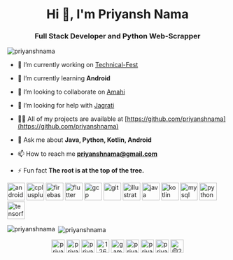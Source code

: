 <h1 align="center">Hi 👋, I'm Priyansh Nama</h1>
<h3 align="center">Full Stack Developer and Python Web-Scrapper</h3>

<p align="left"> <img src="https://komarev.com/ghpvc/?username=priyanshnama" alt="priyanshnama" /> </p>

- 🔭 I’m currently working on [Technical-Fest](https://github.com/IIITDMJ-OPEN-SOURCE/Technical-Fest)

- 🌱 I’m currently learning **Android**

- 👯 I’m looking to collaborate on [Amahi](https://github.com/amahi/android)

- 🤝 I’m looking for help with [Jagrati](https://github.com/IIITDMJ-OPEN-SOURCE/Jagrati)

- 👨‍💻 All of my projects are available at [https://github.com/priyanshnama](https://github.com/priyanshnama)

- 💬 Ask me about **Java, Python, Kotlin, Android**

- 📫 How to reach me **priyanshnama@gmail.com**

- ⚡ Fun fact **The root is at the top of the tree.**

<p align="left"><img src="https://devicons.github.io/devicon/devicon.git/icons/android/android-original-wordmark.svg" alt="android" width="40" height="40"/> <img src="https://devicons.github.io/devicon/devicon.git/icons/cplusplus/cplusplus-original.svg" alt="cplusplus" width="40" height="40"/> <img src="https://www.vectorlogo.zone/logos/firebase/firebase-icon.svg" alt="firebase" width="40" height="40"/> <img src="https://www.vectorlogo.zone/logos/flutterio/flutterio-icon.svg" alt="flutter" width="40" height="40"/> <img src="https://www.vectorlogo.zone/logos/google_cloud/google_cloud-icon.svg" alt="gcp" width="40" height="40"/> <img src="https://www.vectorlogo.zone/logos/git-scm/git-scm-icon.svg" alt="git" width="40" height="40"/> <img src="https://www.vectorlogo.zone/logos/adobe_illustrator/adobe_illustrator-icon.svg" alt="illustrator" width="40" height="40"/> <img src="https://devicons.github.io/devicon/devicon.git/icons/java/java-original-wordmark.svg" alt="java" width="40" height="40"/> <img src="https://www.vectorlogo.zone/logos/kotlinlang/kotlinlang-icon.svg" alt="kotlin" width="40" height="40"/> <img src="https://devicons.github.io/devicon/devicon.git/icons/mysql/mysql-original-wordmark.svg" alt="mysql" width="40" height="40"/> <img src="https://devicons.github.io/devicon/devicon.git/icons/python/python-original.svg" alt="python" width="40" height="40"/> <img src="https://www.vectorlogo.zone/logos/tensorflow/tensorflow-icon.svg" alt="tensorflow" width="40" height="40"/></p>

<p><img align="left" src="https://github-readme-stats.vercel.app/api/top-langs/?username=priyanshnama&layout=compact" alt="priyanshnama" /></p>

<p>&nbsp;<img align="center" src="https://github-readme-stats.vercel.app/api?username=priyanshnama&show_icons=true" alt="priyanshnama" /></p>

<p align="center">
<a href="https://dev.to/priyanshnama" target="blank"><img align="center" src="https://cdn.jsdelivr.net/npm/simple-icons@3.0.1/icons/dev-dot-to.svg" alt="priyanshnama" height="30" width="30" /></a>
<a href="https://twitter.com/priyanshnama" target="blank"><img align="center" src="https://cdn.jsdelivr.net/npm/simple-icons@3.0.1/icons/twitter.svg" alt="priyanshnama" height="30" width="30" /></a>
<a href="https://linkedin.com/in/priyanshnama" target="blank"><img align="center" src="https://cdn.jsdelivr.net/npm/simple-icons@3.0.1/icons/linkedin.svg" alt="priyanshnama" height="30" width="30" /></a>
<a href="https://stackoverflow.com/users/12648112/priyansh-nama" target="blank"><img align="center" src="https://cdn.jsdelivr.net/npm/simple-icons@3.0.1/icons/stackoverflow.svg" alt="12648112/priyansh-nama" height="30" width="30" /></a>
<a href="https://fb.com/gamerzzsmokers69" target="blank"><img align="center" src="https://cdn.jsdelivr.net/npm/simple-icons@3.0.1/icons/facebook.svg" alt="gamerzzsmokers69" height="30" width="30" /></a>
<a href="https://instagram.com/priyanshnama" target="blank"><img align="center" src="https://cdn.jsdelivr.net/npm/simple-icons@3.0.1/icons/instagram.svg" alt="priyanshnama" height="30" width="30" /></a>
<a href="https://www.codechef.com/users/priyanshnama" target="blank"><img align="center" src="https://cdn.jsdelivr.net/npm/simple-icons@3.1.0/icons/codechef.svg" alt="priyanshnama" height="30" width="30" /></a>
<a href="https://www.hackerrank.com/priyanshnama" target="blank"><img align="center" src="https://cdn.jsdelivr.net/npm/simple-icons@3.0.1/icons/hackerrank.svg" alt="priyanshnama" height="30" width="30" /></a>
<a href="https://www.hackerearth.com/@2019312" target="blank"><img align="center" src="https://cdn.jsdelivr.net/npm/simple-icons@3.0.1/icons/hackerearth.svg" alt="@2019312" height="30" width="30" /></a>
</p>
